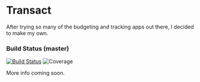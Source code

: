 # Transact
After trying so many of the budgeting and tracking apps out there, I decided to make my own.

### Build Status (master)
[![Build Status](https://dev.azure.com/tylercordell/Transact/_apis/build/status/tylercordell.Transact?branchName=master)](https://dev.azure.com/tylercordell/Transact/_build/latest?definitionId=1&branchName=master)
![Coverage](https://img.shields.io/azure-devops/coverage/tylercordell/Transact/1)

More info coming soon.
